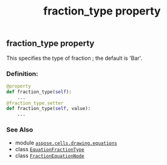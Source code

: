﻿---
title: fraction_type property
second_title: Aspose.Cells for Python via .NET API References
description: 
type: docs
weight: 170
url: /aspose.cells.drawing.equations/fractionequationnode/fraction_type/
is_root: false
---

## fraction_type property


This specifies the type of fraction ; the default is 'Bar'.
### Definition:
```python
@property
def fraction_type(self):
    ...
@fraction_type.setter
def fraction_type(self, value):
    ...
```

### See Also
* module [`aspose.cells.drawing.equations`](../../)
* class [`EquationFractionType`](/cells/python-net/aspose.cells.drawing.equations/equationfractiontype)
* class [`FractionEquationNode`](/cells/python-net/aspose.cells.drawing.equations/fractionequationnode)

